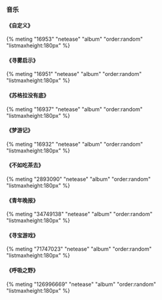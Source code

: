 ### 音乐

#### 《自定义》
{% meting "16953" "netease" "album" "order:random" "listmaxheight:180px" %}
#### 《寻雾启示》
{% meting "16951" "netease" "album" "order:random" "listmaxheight:180px" %}
#### 《苏格拉没有底》
{% meting "16937" "netease" "album" "order:random" "listmaxheight:180px" %}
#### 《梦游记》
{% meting "16932" "netease" "album" "order:random" "listmaxheight:180px" %}
#### 《不如吃茶去》
{% meting "2893090" "netease" "album" "order:random" "listmaxheight:180px" %}
#### 《青年晚报》
{% meting "34749138" "netease" "album" "order:random" "listmaxheight:180px" %}
#### 《寻宝游戏》
{% meting "71747023" "netease" "album" "order:random" "listmaxheight:180px" %}
#### 《呼吸之野》
{% meting "126996669" "netease" "album" "order:random" "listmaxheight:180px" %}